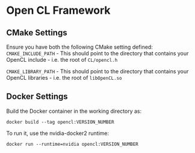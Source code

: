 # Open CL Framework

## CMake Settings
Ensure you have both the following CMake setting defined:  
`CMAKE_INCLUDE_PATH` - This should point to the directory that contains your OpenCL include - i.e. the root of `CL/opencl.h`

`CMAKE_LIBRARY_PATH` - This should point to the directory that contains your OpenCL libraries - i.e. the root of `libOpenCL.so`

## Docker Settings
Build the Docker container in the working directory as:
```
docker build --tag opencl:VERSION_NUMBER
```
To run it, use the nvidia-docker2 runtime:
```
docker run --runtime=nvidia opencl:VERSION_NUMBER
```